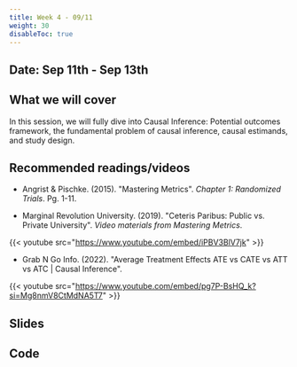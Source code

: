 ```yaml
---
title: Week 4 - 09/11
weight: 30
disableToc: true
---
```


## Date: Sep 11th - Sep 13th

## What we will cover

In this session, we will fully dive into Causal Inference: Potential outcomes framework, the fundamental problem of causal inference, causal estimands, and study design.

## Recommended readings/videos

- Angrist & Pischke. (2015). "Mastering Metrics". *Chapter 1: Randomized Trials*. Pg. 1-11. 

- Marginal Revolution University. (2019). "Ceteris Paribus: Public vs. Private University". *Video materials from Mastering Metrics*.

{{< youtube src="https://www.youtube.com/embed/iPBV3BlV7jk" >}}

- Grab N Go Info. (2022). "Average Treatment Effects ATE vs CATE vs ATT vs ATC | Causal Inference". 

{{< youtube src="https://www.youtube.com/embed/pg7P-BsHQ_k?si=Mg8nmV8CtMdNA5T7" >}}
<!-- - Angrist & Pischke. (2015). "Mastering Metrics". *Chapter 1: Randomized Trials*. Pg. 12-17. 

- Marginal Revolution University. (2020). "Randomized Trials: The Ideal Weapon". *Video materials from Mastering Metrics*.

{{< youtube src="https://www.youtube.com/embed/eGRd8jBdNYg?controls=0" >}} -->



## Slides

<!-- {{% button href="https://sta235.netlify.app/Classes/Week4/1_OLS_PotentialIssues/f2022_sta235h_5_reg_cont.html" icon="fas fa-external-link-alt" icon-position="right" %}}New window{{% /button %}} {{% button href="https://sta235.netlify.app/Classes/Week4/1_OLS_PotentialIssues/f2022_sta235h_5_reg_cont.pdf" icon="fas fa-file-pdf" icon-position="right" %}}Download{{% /button %}} 

{{< slides src="https://sta235.netlify.app/Classes/Week4/1_OLS_PotentialIssues/f2022_sta235h_5_reg_cont.html" >}}

<br>

{{% button href="https://sta235.netlify.app/Classes/Week4/2_PotentialOutcomes/f2021_sta235h_6_PotentialOutcomes.html" icon="fas fa-external-link-alt" icon-position="right" %}}New window{{% /button %}} {{% button href="https://sta235.netlify.app/Classes/Week4/2_PotentialOutcomes/f2021_sta235h_6_PotentialOutcomes.pdf" icon="fas fa-file-pdf" icon-position="right" %}}Download{{% /button %}} 

{{< slides src="https://sta235.netlify.app/Classes/Week4/2_PotentialOutcomes/f2021_sta235h_6_PotentialOutcomes.html" >}} -->

## Code

<!-- Here is the code for Binary Outcomes <a onclick="ga('send', 'event', 'External-Link','click','code4','0','Link');" href="https://sta235.netlify.app/Classes/Week4/1_OLS_PotentialIssues/code/f2022_sta235h_4_binary.R" target="_blank" class="btn btn-default">Download<i class="fas fa-code"></i></a> -->
